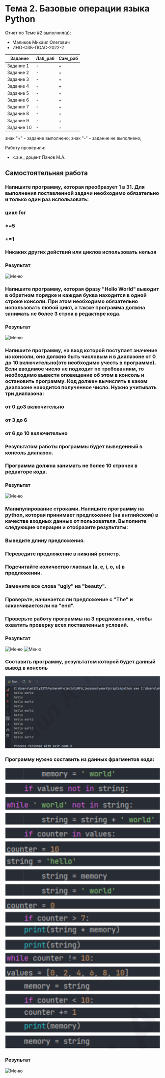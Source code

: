 # Тема 2. Базовые операции языка Python
Отчет по Теме #2 выполнил(а):
- Маликов Михаил Олегович
- ИНО-ОЗБ-ПОАС-2022-2

| Задание | Лаб_раб | Сам_раб |
| ------ | ------ | ------ |
| Задание 1 | - | + |
| Задание 2 | - | + |
| Задание 3 | - | + |
| Задание 4 | - | + |
| Задание 5 | - | + |
| Задание 6 | - | + |
| Задание 7 | - | + |
| Задание 8 | - | + |
| Задание 9 | - | + |
| Задание 10 | - | + |

знак "+" - задание выполнено; знак "-" - задание не выполнено;

Работу проверили:
- к.э.н., доцент Панов М.А.

## Самостоятельная работа
### Напишите программу, которая преобразует 1 в 31. Для выполнения поставленной задачи необходимо обязательно и только один раз использовать:
### цикл for
### *=5
### +=1
### Никаких других действий или циклов использовать нельзя
### Результат
![Меню](https://github.com/malikovmik/software/tree/Tema_3/lab_3/pic/lab_3_1.png)

### Напишите программу, которая фразу "Hello World" выводит в обратном порядке и каждая буква находится в одной строке консоли. При этом необходимо обязательно использовать любой цикл, а также программа должна занимать не более 3 строк в редакторе кода.
### Результат
![Меню](https://github.com/malikovmik/software/tree/Tema_3/lab_3/pic/lab_3_2.png)

### Напишите программу, на вход которой поступает значение из консоли, оно должно быть числовым и в диапазоне от 0 до 10 включительно(это необходимо учесть в программе). Если вводимое число не подходит по требованиям, то необходимо вывести оповещение об этом в консоль и остановить программу. Код должен вычислять в каком диапазоне находится полученное число. Нужно учитывать три диапазона:
### от 0 до3 включительно
### от 3 до 6
### от 6 до 10 включительно
### Результатом работы программы будет выведенный в консоль диапазон.
### Программа должна занимать не более 10 строчек в редакторе кода.
### Результат
![Меню](https://github.com/malikovmik/software/tree/Tema_3/lab_3/pic/lab_3_3.png)

### Манипулирование строками. Напишите программу на python, которая принимает предложение (на английском) в  качестве входных данных от пользователя. Выполните следующие операции и отобразите результаты:
### Выведите длину предложения.
### Переведите предложение в нижний регистр.
### Подсчитайте количество гласных (a, e, i, o, u) в предложении.
### Замените все слова "ugly" на "beauty".
### Проверьте, начинается ли предложение с "The" и заканчивается ли на "end".
### Проверьте работу программы на 3 предложениях, чтобы охватить проверку всех поставленных условий.
### Результат
![Меню](https://github.com/malikovmik/software/tree/Tema_3/lab_3/pic/lab_3_4.png)
![Меню](https://github.com/malikovmik/software/tree/Tema_3/lab_3/pic/lab_3_4_1.png)

### Составить программу, результатом которой будет данный вывод в консоль
![Меню](https://github.com/malikovmik/software/blob/Tema_3/lab_3/pic/output.png)
### Программу нужно составить из данных фрагментов кода:
![Меню](https://github.com/malikovmik/software/blob/Tema_3/lab_3/pic/strings.png)
### Результат
![Меню](https://github.com/malikovmik/software/tree/Tema_3/lab_3/pic/lab_3_5.png)

